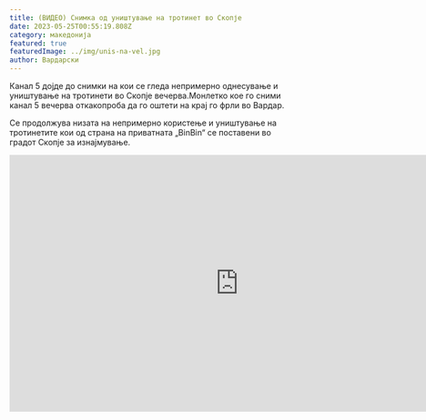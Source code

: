 ```yaml
---
title: (ВИДЕО) Снимка од уништување на тротинет во Скопје
date: 2023-05-25T00:55:19.808Z
category: македонија
featured: true
featuredImage: ../img/unis-na-vel.jpg
author: Вардарски
---
```

<!--StartFragment-->

Канал 5 дојде до снимки на кои се гледа непримерно однесување и уништување на тротинети во Скопје вечерва.Монлетко кое го сними канал 5 вечерва откакопроба да го оштети на крај го фрли во Вардар.

Се продолжува низата на непримерно користење и уништување на тротинетите кои од страна на приватната „BinBin“ се поставени во градот Скопје за изнајмување.

<!--EndFragment--><iframe width="803" height="452" src="https://www.youtube.com/embed/4FwM2HV31cE" title="Видео: Непримерно однесување и уништување на тротинетите во Скопје" frameborder="0" allow="accelerometer; autoplay; clipboard-write; encrypted-media; gyroscope; picture-in-picture; web-share" allowfullscreen></iframe>